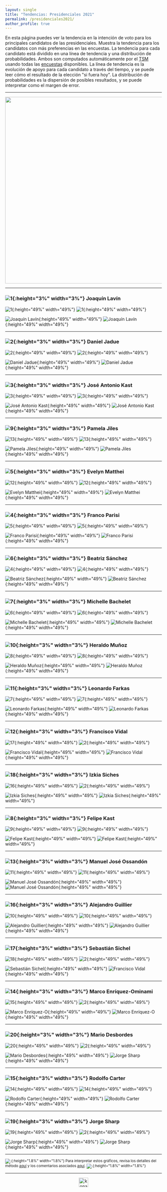 ```yaml
---
layout: single
title: "Tendencias: Presidenciales 2021"
permalink: /presidenciales2021/
author_profile: true
---
```



En esta página puedes ver la tendencia en la intención de voto para los principales candidatos de las presidenciales. Muestra la tendencia para los candidatos con más preferencias en las encuestas. La tendencia para cada candidato está dividido en una línea de tendencia y una distribución de probabilidades. Ambos son computados automáticamente por el [TSM](https://tresquintos.cl/tsm/) usando todas las [encuestas](https://tresquintos.cl/encuestas/) disponibles. La línea de tendencia es la evolución de apoyo para cada candidato a través del tiempo, y se puede leer cómo el resultado de la elección "si fuera hoy". La distribución de probabilidades es la dispersión de posibles resultados, y se puede interpretar como el margen de error.

---

<div align="center">
<img width="600" src="https://tresquintos.cl/images/tsm/comp_2021_top2.png" >
</div>

---
### ![1](/images/pc.png){:height="3%" width="3%"} Joaquín Lavín

![1](/images/tsm/card_2021_Joaquín%20Lavín.png){:height="49%" width="49%"} ![1](/gifs/tsm/2021_experimental_1_forwards.gif){:height="49%" width="49%"}

![Joaquín Lavín](/gifs/tsm/2021_tsgif_1_clip.gif){:height="49%" width="49%"} ![Joaquín Lavín](/images/tsm/kd_2021_Joaquín%20Lavín.png){:height="49%" width="49%"}

---
### ![2](/images/pc.png){:height="3%" width="3%"} Daniel Jadue

![2](/images/tsm/card_2021_Daniel%20Jadue.png){:height="49%" width="49%"} ![2](/gifs/tsm/2021_experimental_2_forwards.gif){:height="49%" width="49%"}

![Daniel Jadue](/gifs/tsm/2021_tsgif_2_clip.gif){:height="49%" width="49%"} ![Daniel Jadue](/images/tsm/kd_2021_Daniel%20Jadue.png){:height="49%" width="49%"}

---
### ![3](/images/pc.png){:height="3%" width="3%"} José Antonio Kast

![3](/images/tsm/card_2021_José%20Antonio%20Kast.png){:height="49%" width="49%"} ![3](/gifs/tsm/2021_experimental_3_forwards.gif){:height="49%" width="49%"}

![José Antonio Kast](/gifs/tsm/2021_tsgif_3_clip.gif){:height="49%" width="49%"} ![José Antonio Kast](/images/tsm/kd_2021_José%20Antonio%20Kast.png){:height="49%" width="49%"}

---
### ![9](/images/pc.png){:height="3%" width="3%"} Pamela Jiles

![13](/images/tsm/card_2021_Pamela%20Jiles.png){:height="49%" width="49%"} ![13](/gifs/tsm/2021_experimental_13_forwards.gif){:height="49%" width="49%"}

![Pamela Jiles](/gifs/tsm/2021_tsgif_13_clip.gif){:height="49%" width="49%"} ![Pamela Jiles](/images/tsm/kd_2021_Pamela%20Jiles.png){:height="49%" width="49%"}


---
### ![5](/images/pc.png){:height="3%" width="3%"} Evelyn Matthei

![12](/images/tsm/card_2021_Evelyn%20Matthei.png){:height="49%" width="49%"} ![12](/gifs/tsm/2021_experimental_12_forwards.gif){:height="49%" width="49%"}

![Evelyn Matthei](/gifs/tsm/2021_tsgif_12_clip.gif){:height="49%" width="49%"} ![Evelyn Matthei](/images/tsm/kd_2021_Evelyn%20Matthei.png){:height="49%" width="49%"}


---
### ![4](/images/pc.png){:height="3%" width="3%"} Franco Parisi

![5](/images/tsm/card_2021_Franco%20Parisi.png){:height="49%" width="49%"} ![5](/gifs/tsm/2021_experimental_5_forwards.gif){:height="49%" width="49%"}

![Franco Parisi](/gifs/tsm/2021_tsgif_5_clip.gif){:height="49%" width="49%"} ![Franco Parisi](/images/tsm/kd_2021_Franco%20Parisi.png){:height="49%" width="49%"}


---
### ![6](/images/pc.png){:height="3%" width="3%"} Beatriz Sánchez

![4](/images/tsm/card_2021_Beatriz%20Sánchez.png){:height="49%" width="49%"} ![4](/gifs/tsm/2021_experimental_4_forwards.gif){:height="49%" width="49%"}

![Beatriz Sánchez](/gifs/tsm/2021_tsgif_4_clip.gif){:height="49%" width="49%"} ![Beatriz Sánchez](/images/tsm/kd_2021_Beatriz%20Sánchez.png){:height="49%" width="49%"}

---
### ![7](/images/pc.png){:height="3%" width="3%"} Michelle Bachelet

![6](/images/tsm/card_2021_Michelle%20Bachelet.png){:height="49%" width="49%"} ![6](/gifs/tsm/2021_experimental_6_forwards.gif){:height="49%" width="49%"}

![Michelle Bachelet](/gifs/tsm/2021_tsgif_6_clip.gif){:height="49%" width="49%"} ![Michelle Bachelet](/images/tsm/kd_2021_Michelle%20Bachelet.png){:height="49%" width="49%"}


---
### ![10](/images/pc.png){:height="3%" width="3%"} Heraldo Muñoz

![8](/images/tsm/card_2021_Heraldo%20Muñoz.png){:height="49%" width="49%"} ![8](/gifs/tsm/2021_experimental_8_forwards.gif){:height="49%" width="49%"}

![Heraldo Muñoz](/gifs/tsm/2021_tsgif_8_clip.gif){:height="49%" width="49%"} ![Heraldo Muñoz](/images/tsm/kd_2021_Heraldo%20Muñoz.png){:height="49%" width="49%"}

---
### ![11](/images/pc.png){:height="3%" width="3%"} Leonardo Farkas

![7](/images/tsm/card_2021_Leonardo%20Farkas.png){:height="49%" width="49%"} ![7](/gifs/tsm/2021_experimental_7_forwards.gif){:height="49%" width="49%"}

![Leonardo Farkas](/gifs/tsm/2021_tsgif_7_clip.gif){:height="49%" width="49%"} ![Leonardo Farkas](/images/tsm/kd_2021_Leonardo%20Farkas.png){:height="49%" width="49%"}

---
### ![12](/images/pc.png){:height="3%" width="3%"} Francisco Vidal

![17](/images/tsm/card_2021_Francisco%20Vidal.png){:height="49%" width="49%"} ![2](/gifs/tsm/2021_experimental_17_forwards.gif){:height="49%" width="49%"}

![Francisco Vidal](/gifs/tsm/2021_tsgif_17_clip.gif){:height="49%" width="49%"} ![Francisco Vidal](/images/tsm/kd_2021_Francisco%20Vidal.png){:height="49%" width="49%"}

---
### ![18](/images/pc.png){:height="3%" width="3%"} Izkia Siches

![16](/images/tsm/card_2021_Izkia%20Siches.png){:height="49%" width="49%"} ![2](/gifs/tsm/2021_experimental_16_forwards.gif){:height="49%" width="49%"}

![Izkia Siches](/gifs/tsm/2021_tsgif_16_clip.gif){:height="49%" width="49%"} ![Izkia Siches](/images/tsm/kd_2021_Izkia%20Siches.png){:height="49%" width="49%"}

---
### ![8](/images/pc.png){:height="3%" width="3%"} Felipe Kast

![9](/images/tsm/card_2021_Felipe%20Kast.png){:height="49%" width="49%"} ![9](/gifs/tsm/2021_experimental_9_forwards.gif){:height="49%" width="49%"}

![Felipe Kast](/gifs/tsm/2021_tsgif_9_clip.gif){:height="49%" width="49%"} ![Felipe Kast](/images/tsm/kd_2021_Felipe%20Kast.png){:height="49%" width="49%"}

---
### ![13](/images/pc.png){:height="3%" width="3%"} Manuel José Ossandón

![11](/images/tsm/card_2021_Manuel%20José%20Ossandón.png){:height="49%" width="49%"} ![11](/gifs/tsm/2021_experimental_11_forwards.gif){:height="49%" width="49%"}

![Manuel José Ossandón](/gifs/tsm/2021_tsgif_11_clip.gif){:height="49%" width="49%"} ![Manuel José Ossandón](/images/tsm/kd_2021_Manuel%20José%20Ossandón.png){:height="49%" width="49%"}

---
### ![16](/images/pc.png){:height="3%" width="3%"} Alejandro Guillier

![10](/images/tsm/card_2021_Alejandro%20Guillier.png){:height="49%" width="49%"} ![10](/gifs/tsm/2021_experimental_10_forwards.gif){:height="49%" width="49%"}

![Alejandro Guillier](/gifs/tsm/2021_tsgif_10_clip.gif){:height="49%" width="49%"} ![Alejandro Guillier](/images/tsm/kd_2021_Alejandro%20Guillier.png){:height="49%" width="49%"}

---
### ![17](/images/pc.png){:height="3%" width="3%"} Sebastián Sichel

![18](/images/tsm/card_2021_Sebastián%20Sichel.png){:height="49%" width="49%"} ![2](/gifs/tsm/2021_experimental_18_forwards.gif){:height="49%" width="49%"}

![Sebastián Sichel](/gifs/tsm/2021_tsgif_18_clip.gif){:height="49%" width="49%"} ![Francisco Vidal](/images/tsm/kd_2021_Sebastián%20Sichel.png){:height="49%" width="49%"}

---
### ![14](/images/pc.png){:height="3%" width="3%"} Marco Enríquez-Ominami

![15](/images/tsm/card_2021_Marco%20Enríquez-O.png){:height="49%" width="49%"} ![2](/gifs/tsm/2021_experimental_15_forwards.gif){:height="49%" width="49%"}

![Marco Enríquez-O](/gifs/tsm/2021_tsgif_15_clip.gif){:height="49%" width="49%"} ![Marco Enríquez-O](/images/tsm/kd_2021_Marco%20Enríquez-O.png){:height="49%" width="49%"}

---
### ![20](/images/pc.png){:height="3%" width="3%"} Mario Desbordes

![20](/images/tsm/card_2021_Mario%20Desbordes.png){:height="49%" width="49%"} ![2](/gifs/tsm/2021_experimental_20_forwards.gif){:height="49%" width="49%"}

![Mario Desbordes](/gifs/tsm/2021_tsgif_20_clip.gif){:height="49%" width="49%"} ![Jorge Sharp](/images/tsm/kd_2021_Mario%20Desbordes.png){:height="49%" width="49%"}

---
### ![15](/images/pc.png){:height="3%" width="3%"} Rodolfo Carter

![14](/images/tsm/card_2021_Rodolfo%20Carter.png){:height="49%" width="49%"} ![14](/gifs/tsm/2021_experimental_14_forwards.gif){:height="49%" width="49%"}

![Rodolfo Carter](/gifs/tsm/2021_tsgif_14_clip.gif){:height="49%" width="49%"} ![Rodolfo Carter](/images/tsm/kd_2021_Rodolfo%20Carter.png){:height="49%" width="49%"}

---
### ![19](/images/pc.png){:height="3%" width="3%"} Jorge Sharp

![19](/images/tsm/card_2021_Jorge%20Sharp.png){:height="49%" width="49%"} ![2](/gifs/tsm/2021_experimental_19_forwards.gif){:height="49%" width="49%"}

![Jorge Sharp](/gifs/tsm/2021_tsgif_19_clip.gif){:height="49%" width="49%"} ![Jorge Sharp](/images/tsm/kd_2021_Jorge%20Sharp.png){:height="49%" width="49%"}

---
<sub>![.](/images/danger.png){:height="1.8%" width="1.8%"} Para interpretar estos gráficos, revisa los detalles del método [aquí](https://tresquintos.cl/tsm/) y los comentarios asociados [aquí](https://tresquintos.cl/posts/2020/03/caveat/). ![.](/images/danger.png){:height="1.8%" width="1.8%"} </sub>

---

<!-- NES -->
<style>
.aligncenter {
    text-align: center;
}
</style>
<p class="aligncenter">
    <img src="/images/nes.png" width="30" height="30" alt="konami" />
</p>
<script src="/js/topsecret.js"></script>


<!-- Favicon -->
<link rel="apple-touch-icon" sizes="180x180" href="/apple-touch-icon.png">
<link rel="icon" type="image/png" sizes="32x32" href="/favicon-32x32.png">
<link rel="icon" type="image/png" sizes="16x16" href="/favicon-16x16.png">
<link rel="manifest" href="/site.webmanifest">
<link rel="mask-icon" href="/safari-pinned-tab.svg" color="#5bbad5">
<meta name="msapplication-TileColor" content="#b91d47">
<meta name="theme-color" content="#ffffff">
